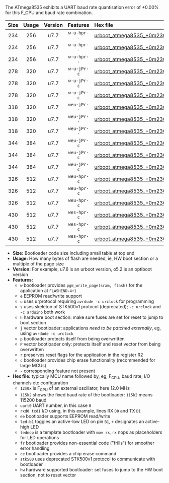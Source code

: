 The ATmega8535 exhibits a UART baud rate quantisation error of +0.00% for this F_CPU and baud rate combination.

|Size|Usage|Version|Features|Hex file|
|:-:|:-:|:-:|:-:|:--|
|234|256|u7.7|`w-u-hpr--`|[urboot_atmega8535_+0m2304x_+++1k2_uart0_rxd0_txd1_led+b0_fr_hw.hex](https://raw.githubusercontent.com/stefanrueger/urboot.hex/main/mcus/atmega8535/external_oscillator/fcpu_+0m2304x/br_+++1k2/urboot_atmega8535_+0m2304x_+++1k2_uart0_rxd0_txd1_led+b0_fr_hw.hex)|
|234|256|u7.7|`w-u-hpr--`|[urboot_atmega8535_+0m2304x_+++1k2_uart0_rxd0_txd1_led+b7_fr_hw.hex](https://raw.githubusercontent.com/stefanrueger/urboot.hex/main/mcus/atmega8535/external_oscillator/fcpu_+0m2304x/br_+++1k2/urboot_atmega8535_+0m2304x_+++1k2_uart0_rxd0_txd1_led+b7_fr_hw.hex)|
|234|256|u7.7|`w-u-hpr--`|[urboot_atmega8535_+0m2304x_+++1k2_uart0_rxd0_txd1_lednop_fr_hw.hex](https://raw.githubusercontent.com/stefanrueger/urboot.hex/main/mcus/atmega8535/external_oscillator/fcpu_+0m2304x/br_+++1k2/urboot_atmega8535_+0m2304x_+++1k2_uart0_rxd0_txd1_lednop_fr_hw.hex)|
|278|320|u7.7|`w-u-jPr-c`|[urboot_atmega8535_+0m2304x_+++1k2_uart0_rxd0_txd1_led+b0_fr_ce.hex](https://raw.githubusercontent.com/stefanrueger/urboot.hex/main/mcus/atmega8535/external_oscillator/fcpu_+0m2304x/br_+++1k2/urboot_atmega8535_+0m2304x_+++1k2_uart0_rxd0_txd1_led+b0_fr_ce.hex)|
|278|320|u7.7|`w-u-jPr-c`|[urboot_atmega8535_+0m2304x_+++1k2_uart0_rxd0_txd1_led+b7_fr_ce.hex](https://raw.githubusercontent.com/stefanrueger/urboot.hex/main/mcus/atmega8535/external_oscillator/fcpu_+0m2304x/br_+++1k2/urboot_atmega8535_+0m2304x_+++1k2_uart0_rxd0_txd1_led+b7_fr_ce.hex)|
|278|320|u7.7|`w-u-jPr-c`|[urboot_atmega8535_+0m2304x_+++1k2_uart0_rxd0_txd1_lednop_fr_ce.hex](https://raw.githubusercontent.com/stefanrueger/urboot.hex/main/mcus/atmega8535/external_oscillator/fcpu_+0m2304x/br_+++1k2/urboot_atmega8535_+0m2304x_+++1k2_uart0_rxd0_txd1_lednop_fr_ce.hex)|
|318|320|u7.7|`weu-jPr--`|[urboot_atmega8535_+0m2304x_+++1k2_uart0_rxd0_txd1_ee_led+b0_fr.hex](https://raw.githubusercontent.com/stefanrueger/urboot.hex/main/mcus/atmega8535/external_oscillator/fcpu_+0m2304x/br_+++1k2/urboot_atmega8535_+0m2304x_+++1k2_uart0_rxd0_txd1_ee_led+b0_fr.hex)|
|318|320|u7.7|`weu-jPr--`|[urboot_atmega8535_+0m2304x_+++1k2_uart0_rxd0_txd1_ee_led+b7_fr.hex](https://raw.githubusercontent.com/stefanrueger/urboot.hex/main/mcus/atmega8535/external_oscillator/fcpu_+0m2304x/br_+++1k2/urboot_atmega8535_+0m2304x_+++1k2_uart0_rxd0_txd1_ee_led+b7_fr.hex)|
|318|320|u7.7|`weu-jPr--`|[urboot_atmega8535_+0m2304x_+++1k2_uart0_rxd0_txd1_ee_lednop_fr.hex](https://raw.githubusercontent.com/stefanrueger/urboot.hex/main/mcus/atmega8535/external_oscillator/fcpu_+0m2304x/br_+++1k2/urboot_atmega8535_+0m2304x_+++1k2_uart0_rxd0_txd1_ee_lednop_fr.hex)|
|344|384|u7.7|`weu-jPr-c`|[urboot_atmega8535_+0m2304x_+++1k2_uart0_rxd0_txd1_ee_led+b0_fr_ce.hex](https://raw.githubusercontent.com/stefanrueger/urboot.hex/main/mcus/atmega8535/external_oscillator/fcpu_+0m2304x/br_+++1k2/urboot_atmega8535_+0m2304x_+++1k2_uart0_rxd0_txd1_ee_led+b0_fr_ce.hex)|
|344|384|u7.7|`weu-jPr-c`|[urboot_atmega8535_+0m2304x_+++1k2_uart0_rxd0_txd1_ee_led+b7_fr_ce.hex](https://raw.githubusercontent.com/stefanrueger/urboot.hex/main/mcus/atmega8535/external_oscillator/fcpu_+0m2304x/br_+++1k2/urboot_atmega8535_+0m2304x_+++1k2_uart0_rxd0_txd1_ee_led+b7_fr_ce.hex)|
|344|384|u7.7|`weu-jPr-c`|[urboot_atmega8535_+0m2304x_+++1k2_uart0_rxd0_txd1_ee_lednop_fr_ce.hex](https://raw.githubusercontent.com/stefanrueger/urboot.hex/main/mcus/atmega8535/external_oscillator/fcpu_+0m2304x/br_+++1k2/urboot_atmega8535_+0m2304x_+++1k2_uart0_rxd0_txd1_ee_lednop_fr_ce.hex)|
|326|512|u7.7|`weu-hpr-c`|[urboot_atmega8535_+0m2304x_+++1k2_uart0_rxd0_txd1_ee_led+b0_fr_ce_hw.hex](https://raw.githubusercontent.com/stefanrueger/urboot.hex/main/mcus/atmega8535/external_oscillator/fcpu_+0m2304x/br_+++1k2/urboot_atmega8535_+0m2304x_+++1k2_uart0_rxd0_txd1_ee_led+b0_fr_ce_hw.hex)|
|326|512|u7.7|`weu-hpr-c`|[urboot_atmega8535_+0m2304x_+++1k2_uart0_rxd0_txd1_ee_led+b7_fr_ce_hw.hex](https://raw.githubusercontent.com/stefanrueger/urboot.hex/main/mcus/atmega8535/external_oscillator/fcpu_+0m2304x/br_+++1k2/urboot_atmega8535_+0m2304x_+++1k2_uart0_rxd0_txd1_ee_led+b7_fr_ce_hw.hex)|
|326|512|u7.7|`weu-hpr-c`|[urboot_atmega8535_+0m2304x_+++1k2_uart0_rxd0_txd1_ee_lednop_fr_ce_hw.hex](https://raw.githubusercontent.com/stefanrueger/urboot.hex/main/mcus/atmega8535/external_oscillator/fcpu_+0m2304x/br_+++1k2/urboot_atmega8535_+0m2304x_+++1k2_uart0_rxd0_txd1_ee_lednop_fr_ce_hw.hex)|
|430|512|u7.7|`wes-hpr-c`|[urboot_atmega8535_+0m2304x_+++1k2_uart0_rxd0_txd1_ee_led+b0_fr_ce_stk500_hw.hex](https://raw.githubusercontent.com/stefanrueger/urboot.hex/main/mcus/atmega8535/external_oscillator/fcpu_+0m2304x/br_+++1k2/urboot_atmega8535_+0m2304x_+++1k2_uart0_rxd0_txd1_ee_led+b0_fr_ce_stk500_hw.hex)|
|430|512|u7.7|`wes-hpr-c`|[urboot_atmega8535_+0m2304x_+++1k2_uart0_rxd0_txd1_ee_led+b7_fr_ce_stk500_hw.hex](https://raw.githubusercontent.com/stefanrueger/urboot.hex/main/mcus/atmega8535/external_oscillator/fcpu_+0m2304x/br_+++1k2/urboot_atmega8535_+0m2304x_+++1k2_uart0_rxd0_txd1_ee_led+b7_fr_ce_stk500_hw.hex)|
|430|512|u7.7|`wes-hpr-c`|[urboot_atmega8535_+0m2304x_+++1k2_uart0_rxd0_txd1_ee_lednop_fr_ce_stk500_hw.hex](https://raw.githubusercontent.com/stefanrueger/urboot.hex/main/mcus/atmega8535/external_oscillator/fcpu_+0m2304x/br_+++1k2/urboot_atmega8535_+0m2304x_+++1k2_uart0_rxd0_txd1_ee_lednop_fr_ce_stk500_hw.hex)|

- **Size:** Bootloader code size including small table at top end
- **Usage:** How many bytes of flash are needed, ie, HW boot section or a multiple of the page size
- **Version:** For example, u7.6 is an urboot version, o5.2 is an optiboot version
- **Features:**
  + `w` bootloader provides `pgm_write_page(sram, flash)` for the application at `FLASHEND-4+1`
  + `e` EEPROM read/write support
  + `u` uses urprotocol requiring `avrdude -c urclock` for programming
  + `s` uses skeleton of STK500v1 protocol (deprecated); `-c urclock` and `-c arduino` both work
  + `h` hardware boot section: make sure fuses are set for reset to jump to boot section
  + `j` vector bootloader: applications *need to be patched externally*, eg, using `avrdude -c urclock`
  + `p` bootloader protects itself from being overwritten
  + `P` vector bootloader only: protects itself and reset vector from being overwritten
  + `r` preserves reset flags for the application in the register R2
  + `c` bootloader provides chip erase functionality (recommended for large MCUs)
  + `-` corresponding feature not present
- **Hex file:** typically MCU name followed by, eg, F<sub>CPU</sub>, baud rate, I/O channels etc configuration
  + `12m0x` is F<sub>CPU</sub> of an external oscillator, here 12.0 MHz
  + `115k2` shows the fixed baud rate of the bootloader: `115k2` means 115200 baud
  + `uart0` UART number, in this case `0`
  + `rxd0 txd1` I/O using, in this example, lines RX `D0` and TX `D1`
  + `ee` bootloader supports EEPROM read/write
  + `led-b1` toggles an active-low LED on pin `B1`, `+` designates an active-high LED
  + `lednop` is a template bootloader with `mov rx,rx` nops as placeholders for LED operations
  + `fr` bootloader provides non-essential code ("frills") for smoother error handling
  + `ce` bootloader provides a chip erase command
  + `stk500` uses deprecated STK500v1 protocol to communicate with bootloader
  + `hw` hardware supported bootloader: set fuses to jump to the HW boot section, not to reset vector
